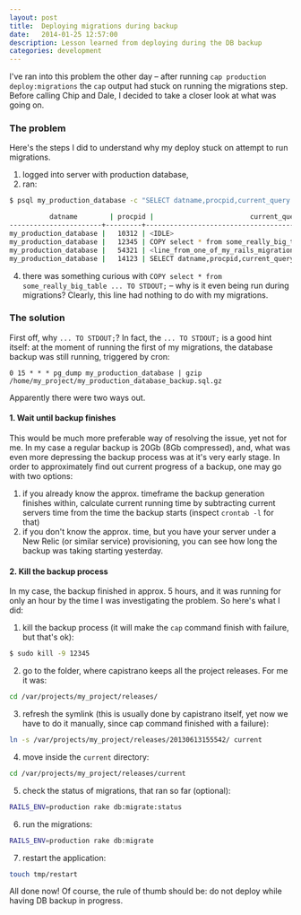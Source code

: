 ```yaml
---
layout: post
title:  Deploying migrations during backup
date:   2014-01-25 12:57:00
description: Lesson learned from deploying during the DB backup
categories: development
---
```

I've ran into this problem the other day – after running `cap production deploy:migrations` the `cap` output had stuck on running the migrations step. Before calling Chip and Dale, I decided to take a closer look at what was going on.

###  The problem

Here's the steps I did to understand why my deploy stuck on attempt to run migrations.

1. logged into server with production database,
2. ran:

  ```bash
$ psql my_production_database -c "SELECT datname,procpid,current_query FROM pg_stat_activity;"

            datname        | procpid |                        current_query                        
-----------------------+---------+-------------------------------------------------------------
my_production_database |   10312 | <IDLE>
my_production_database |   12345 | COPY select * from some_really_big_table ... TO STDOUT;
my_production_database |   54321 | <line_from_one_of_my_rails_migrations>
my_production_database |   14123 | SELECT datname,procpid,current_query FROM pg_stat_activity;
  ```

4. there was something curious with `COPY select * from some_really_big_table ... TO STDOUT;` – why is it even being run during migrations? Clearly, this line had nothing to do with my migrations.

###  The solution

First off, why `... TO STDOUT;`? In fact, the `... TO STDOUT;` is a good hint itself: at the moment of running the first of my migrations, the database backup was still running, triggered by cron:

```
0 15 * * * pg_dump my_production_database | gzip /home/my_project/my_production_database_backup.sql.gz
```

Apparently there were two ways out.

#### 1. Wait until backup finishes

This would be much more preferable way of resolving the issue, yet not for me. In my case a regular backup is 20Gb (8Gb compressed), and, what was even more depressing the backup process was at it's very early stage. In order to approximately find out current progress of a backup, one may go with two options:

1. if you already know the approx. timeframe the backup generation finishes within, calculate current running time by subtracting current servers time from the time the backup starts (inspect `crontab -l` for that)
2. if you don't know the approx. time, but you have your server under a New Relic (or similar service) provisioning, you can see how long the backup was taking starting yesterday.

#### 2. Kill the backup process

In my case, the backup finished in approx. 5 hours, and it was running for only an hour by the time I was investigating the problem. So here's what I did:

1. kill the backup process (it will make the `cap` command finish with failure, but that's ok):
      
  ```bash
$ sudo kill -9 12345       
  ```

2. go to the folder, where capistrano keeps all the project releases. For me it was:

  ```bash
cd /var/projects/my_project/releases/
  ```

3. refresh the symlink (this is usually done by capistrano itself, yet now we have to do it manually, since cap command finished with a failure):

  ```bash
ln -s /var/projects/my_project/releases/20130613155542/ current
  ```

4. move inside the `current` directory:

  ```bash
cd /var/projects/my_project/releases/current
  ```

5. check the status of migrations, that ran so far (optional):

  ```bash
RAILS_ENV=production rake db:migrate:status
  ```

6. run the migrations:

  ```bash
RAILS_ENV=production rake db:migrate
  ```

7. restart the application:

  ```bash
touch tmp/restart
  ```

All done now! Of course, the rule of thumb should be: do not deploy while having DB backup in progress.
